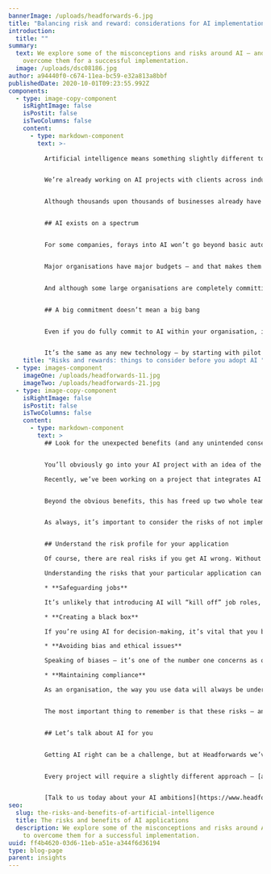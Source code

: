```yaml
---
bannerImage: /uploads/headforwards-6.jpg
title: "Balancing risk and reward: considerations for AI implementation"
introduction:
  title: ""
summary:
  text: We explore some of the misconceptions and risks around AI – and how to
    overcome them for a successful implementation.
  image: /uploads/dsc08186.jpg
author: a94440f0-c674-11ea-bc59-e32a813a8bbf
publishedDate: 2020-10-01T09:23:55.992Z
components:
  - type: image-copy-component
    isRightImage: false
    isPostit: false
    isTwoColumns: false
    content:
      - type: markdown-component
        text: >-
          
          Artificial intelligence means something slightly different to everyone, from IT buzzword to the next great leap in technology. Sometimes it can feel like little more than an urban myth, only applied in the largest of enterprises. But however you think of it, AI is set to make a huge impact on the global economy, with [PwC predicting a $15.7 trillion contribution by 2030](https://www.pwc.com/gx/en/issues/data-and-analytics/publications/artificial-intelligence-study.html).


          We’re already working on AI projects with clients across industries, bringing dedicated expertise to a complex, evolving technology that’s still very much a new venture for most organisations. We’ve previously discussed some of the potential for [local authorities](https://www.headforwards.com/insights/why-artificial-intelligence-has-the-power-to-transform-the-work-of-local-authorities/) and [healthcare applications](https://www.headforwards.com/insights/an-exciting-future-for-ai-in-uk-healthcare/), but the possibilities are near-endless and span every sector – if you approach it in the right way.


          Although thousands upon thousands of businesses already have AI projects underway, many industry leaders are still talking about AI in the highest-level terms, making it difficult to define it – and its applications – in a practical way. But like any major technology, adopting AI is all about balancing the benefits and risks. To help put that in perspective, here are some key considerations for organisations to make before getting started.


          ## AI exists on a spectrum


          For some companies, forays into AI won’t go beyond basic automation, aimed at making processes faster and more efficient. Others, however, are investing heavily in deep learning, machine learning and advanced AI technologies that can support increasingly sophisticated applications, from natural language processing to data-led medical diagnoses.


          Major organisations have major budgets – and that makes them the ideal candidates for major AI investments. But that doesn’t mean they’re the only ones that can realise its potential. For small businesses, investing in AI is a brave move – but it’s not an irresponsible one if you approach it with the right plan and the right partner.


          And although some large organisations are completely committing to AI technologies, AI doesn’t have to be the heart of everything you do. There’s often a sense of “all or nothing” that can be off-putting to smaller organisations that don’t have the requirements or budgets for a large-scale AI rollout. But as we’re continuing to see in our own work at Headforwards, small AI projects can be hugely effective as standalone parts of your IT infrastructure – it’s all about identifying the right places to apply AI for the biggest returns.


          ## A big commitment doesn’t mean a big bang


          Even if you do fully commit to AI within your organisation, it doesn’t have to be a big-bang project that integrates new technologies into every process all at once. In fact, it’s much more effective to take small steps, each with a clear goal and performance indicator attached to it. It’s the best way to adopt AI without overspending or putting too much pressure on your time and personnel resources.


          It’s the same as any new technology – by starting with pilot projects and proofs of concept, you can ensure your new systems or processes will cause the smallest amount of disruption possible as you implement them. You can also closely monitor the impact from day one, measuring the real-world benefits and identifying areas for improvement.
    title: "Risks and rewards: things to consider before you adopt AI "
  - type: images-component
    imageOne: /uploads/headforwards-11.jpg
    imageTwo: /uploads/headforwards-21.jpg
  - type: image-copy-component
    isRightImage: false
    isPostit: false
    isTwoColumns: false
    content:
      - type: markdown-component
        text: >
          ## Look for the unexpected benefits (and any unintended consequences)


          You’ll obviously go into your AI project with an idea of the outcomes and benefits you’re looking for. But it’s important to always have an open mind and look for extra opportunities to find value from your implementation.

          Recently, we’ve been working on a project that integrates AI into the way our client’s customers access data storage. By automating the process, customers can find the data they’re looking for without having to get in contact with a customer service representative – removing delays from the equation. 


          Beyond the obvious benefits, this has freed up two whole teams that are now able to concentrate on new products that we’re helping them develop. And, unexpectedly, the extra layer of AI-led security that we’ve implemented has helped the business start competing in the finance industry for the first time, as their solution now includes the stringent data protection the sector requires.


          As always, it’s important to consider the risks of not implementing AI properly – as much as there’s an opportunity for unpredicted benefits, you can open yourself up to pitfalls if you’re not careful.


          ## Understand the risk profile for your application

          Of course, there are real risks if you get AI wrong. Without the right combination of technologies, or the right implementation approach, you can open yourself up to the negative impacts of bleeding-edge innovation.

          Understanding the risks that your particular application can have is key to mitigating them. Here are a few to consider as you plan your project:

          * **Safeguarding jobs**

          It’s unlikely that introducing AI will “kill off” job roles, but it’s common for these new technologies to change key parts of individuals’ roles. When you start an AI project, you’ll need to communicate the impact to your workers clearly, so they don’t feel like they’re being replaced.

          * **Creating a black box**

          If you’re using AI for decision-making, it’s vital that you build transparency into the models and algorithms you use. If it’s too much of a black box, you can open your organisation up to questioning about how you use data, or whether there’s bias involved.

          * **Avoiding bias and ethical issues**

          Speaking of biases – it’s one of the number one concerns as organisations increasingly rely on AI. It’s all too easy to incorporate our own unconscious biases into the algorithms we create and use, which is a major ethical issue that’s currently being discussed widely in the industry. To avoid this issue, it’s vital that you’re hyper-aware of any potential for your AI to amplify bad habits.

          * **Maintaining compliance**

          As an organisation, the way you use data will always be under scrutiny – and AI is only going to increase the need for [guidance, accountability, and measures for security and compliance](https://ico.org.uk/for-organisations/guide-to-data-protection/key-data-protection-themes/guidance-on-ai-and-data-protection/). Protecting data that belongs to employees, customers, citizens or third-party sources needs to be at the top of any AI agenda, to safeguard identities and save your reputation.


          The most important thing to remember is that these risks – and any others you might encounter as you plan your own AI project – aren’t insurmountable. They just require the right framework and approach.


          ## Let’s talk about AI for you


          Getting AI right can be a challenge, but at Headforwards we’ve built an understanding of the best way to approach an AI project – and that understanding is evolving all the time as the landscape changes and new innovations join the fray.


          Every project will require a slightly different approach – [a different mix of skills, technologies, coding techniques and more](https://www.headforwards.com/how-we-work/our-working-models/) – and our people can help you find that pathway to a successful AI implementation.


          [Talk to us today about your AI ambitions](https://www.headforwards.com/contact/), and let us show you how outsourced development can help you realise them.
seo:
  slug: the-risks-and-benefits-of-artificial-intelligence
  title: The risks and benefits of AI applications
  description: We explore some of the misconceptions and risks around AI – and how
    to overcome them for a successful implementation.
uuid: ff4b4620-03d6-11eb-a51e-a344f6d36194
type: blog-page
parent: insights
---
```

